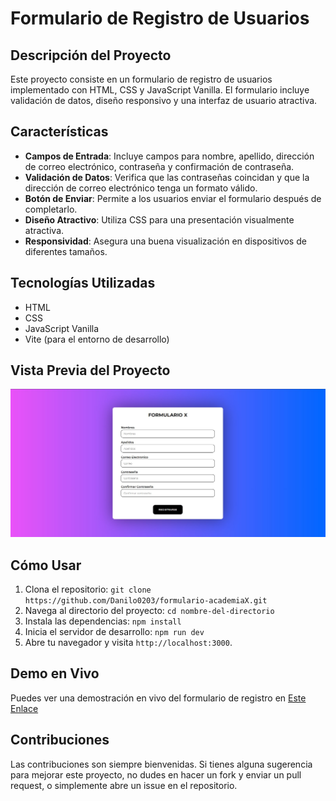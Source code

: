 # Formulario de Registro de Usuarios

## Descripción del Proyecto

Este proyecto consiste en un formulario de registro de usuarios implementado con HTML, CSS y JavaScript Vanilla. El formulario incluye validación de datos, diseño responsivo y una interfaz de usuario atractiva.

## Características

- **Campos de Entrada**: Incluye campos para nombre, apellido, dirección de correo electrónico, contraseña y confirmación de contraseña.
- **Validación de Datos**: Verifica que las contraseñas coincidan y que la dirección de correo electrónico tenga un formato válido.
- **Botón de Enviar**: Permite a los usuarios enviar el formulario después de completarlo.
- **Diseño Atractivo**: Utiliza CSS para una presentación visualmente atractiva.
- **Responsividad**: Asegura una buena visualización en dispositivos de diferentes tamaños.

## Tecnologías Utilizadas

- HTML
- CSS
- JavaScript Vanilla
- Vite (para el entorno de desarrollo)

## Vista Previa del Proyecto

![Vista Previa](./public/assets/FormularioRegistro.jpg) <!-- Reemplaza 'url-de-la-imagen' con la URL de una captura de pantalla de tu proyecto -->

## Cómo Usar

1. Clona el repositorio: `git clone https://github.com/Danilo0203/formulario-academiaX.git`
2. Navega al directorio del proyecto: `cd nombre-del-directorio`
3. Instala las dependencias: `npm install`
4. Inicia el servidor de desarrollo: `npm run dev`
5. Abre tu navegador y visita `http://localhost:3000`.

## Demo en Vivo

Puedes ver una demostración en vivo del formulario de registro en [Este Enlace](url-del-demo-en-vivo)

## Contribuciones

Las contribuciones son siempre bienvenidas. Si tienes alguna sugerencia para mejorar este proyecto, no dudes en hacer un fork y enviar un pull request, o simplemente abre un issue en el repositorio.

